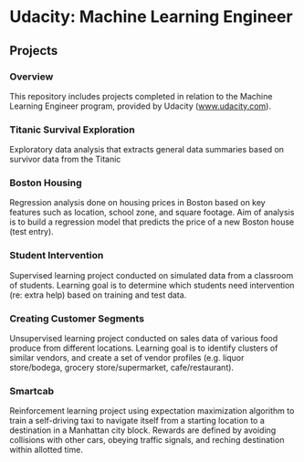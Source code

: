 # Udacity: Machine Learning Engineer
## Projects

### Overview

This repository includes projects completed in relation to the Machine Learning Engineer program, provided by Udacity (www.udacity.com). 

### Titanic Survival Exploration

Exploratory data analysis that extracts general data summaries based on survivor data from the Titanic

### Boston Housing

Regression analysis done on housing prices in Boston based on key features such as location, school zone, and square footage. Aim of analysis is to build a regression model that predicts the price of a new Boston house (test entry).

### Student Intervention

Supervised learning project conducted on simulated data from a classroom of students. Learning goal is to determine which students need intervention (re: extra help) based on training and test data.

### Creating Customer Segments

Unsupervised learning project conducted on sales data of various food produce from different locations. Learning goal is to identify clusters of similar vendors, and create a set of vendor profiles (e.g. liquor store/bodega, grocery store/supermarket, cafe/restaurant).

### Smartcab

Reinforcement learning project using expectation maximization algorithm to train a self-driving taxi to navigate itself from a starting location to a destination in a Manhattan city block. Rewards are defined by avoiding collisions with other cars, obeying traffic signals, and reching destination within allotted time.